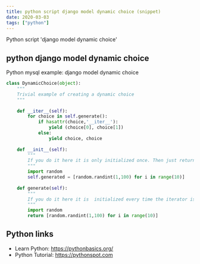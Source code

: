 ```yaml
---
title: python script django model dynamic choice (snippet)
date: 2020-03-03
tags: ["python"]
---
```

Python script 'django model dynamic choice'


## python django model dynamic choice

Python mysql example: django model dynamic choice

```python
class DynamicChoice(object):
    """
    Trivial example of creating a dynamic choice
    """
    
    def __iter__(self):
        for choice in self.generate():
            if hasattr(choice,'__iter__'):
                yield (choice[0], choice[1])
            else:
                yield choice, choice
            
    def __init__(self):
        """
        If you do it here it is only initialized once. Then just return generated.
        """
        import random
        self.generated = [random.randint(1,100) for i in range(10)]            
            
    def generate(self):
        """
        If you do it here it is  initialized every time the iterator is used.
        """
        import random
        return [random.randint(1,100) for i in range(10)] 

```

## Python links

- Learn Python: https://pythonbasics.org/
- Python Tutorial: https://pythonspot.com

